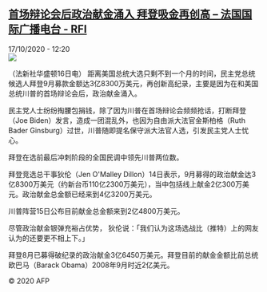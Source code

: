 <!--1602935700000-->
[首场辩论会后政治献金涌入 拜登吸金再创高 – 法国国际广播电台 - RFI](http://www.rfi.fr//cn/contenu/20201017-%E9%A6%96%E5%9C%BA%E8%BE%A9%E8%AE%BA%E4%BC%9A%E5%90%8E%E6%94%BF%E6%B2%BB%E7%8C%AE%E9%87%91%E6%B6%8C%E5%85%A5-%E6%8B%9C%E7%99%BB%E5%90%B8%E9%87%91%E5%86%8D%E5%88%9B%E9%AB%98)
------

<div>17/10/2020 - 12:20</div><img src="https://s.rfi.fr/media/display/6b030598-1065-11eb-8094-005056a98db9/w:310/p:16x9/int0010b.201017182006.jpg"><div class="t-content__body u-clearfix"><p>（法新社华盛顿16日电）    距离美国总统大选只剩不到一个月的时间，民主党总统候选人拜登9月募款金额达3亿8300万美元，再创新高纪录，主要是因为在和美国总统川普的首场辩论会后，政治献金涌入。</p><p>    民主党人士纷纷掏腰包捐钱，除了因为川普在首场辩论会频频抢话，打断拜登（Joe Biden）发言，造成一团混乱外，也因为自由派大法官金斯柏格（Ruth Bader Ginsburg）过世，川普随即提名保守派大法官人选，引发民主党人士忧心。</p><p>    拜登在选前最后冲刺阶段的全国民调中领先川普两位数。</p><p>    拜登竞选总干事狄伦（Jen O'Malley Dillon）14日表示，9月募得的政治献金达3亿8300万美元（约新台币110亿2300万美元），当中包括线上献金2亿300万美元。政治献金总金额已经来到4亿3200万美元。</p><p>    川普阵营15日公布目前献金总金额来到2亿4800万美元。</p><p>    尽管政治献金银弹充裕占优势， 狄伦说：「我们认为这场选战比（推特）上的网友认为的还要更不相上下。」</p><p>    拜登8月已募得破纪录的政治献金3亿6450万美元。拜登目前的献金金额比前总统欧巴马（Barack Obama）2008年9月时近2亿美元。</p><p class="t-copyright">© 2020 AFP</p>        </div>
